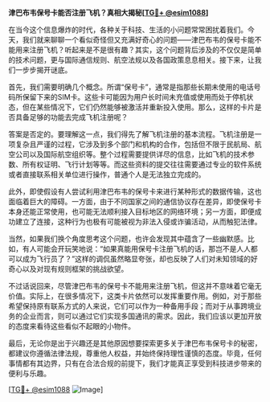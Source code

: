 **津巴布韦保号卡能否注册飞机？真相大揭秘[[TG💪+ @esim1088](https://t.me/s/esim1088)]**

在当今这个信息爆炸的时代，各种关于科技、生活的小问题常常困扰着我们。今天，我们就来聊聊一个看似奇怪但又充满好奇心的问题——津巴布韦的保号卡能不能用来注册飞机？听起来是不是很有趣？其实，这个问题背后涉及的不仅仅是简单的技术问题，更与国际通信规则、航空法规以及各国政策息息相关。接下来，让我们一步步揭开谜底。

首先，我们需要明确几个概念。所谓“保号卡”，通常是指那些长期未使用的电话号码所保留下来的SIM卡。这些卡可能因为用户长时间未充值或使用而处于停机状态，但在某些情况下，它们仍然能够被激活并重新投入使用。那么，这样的卡片是否具备足够的功能去完成飞机注册呢？

答案是否定的。要理解这一点，我们得先了解飞机注册的基本流程。飞机注册是一项复杂且严谨的过程，它涉及到多个部门和机构的合作，包括但不限于民航局、航空公司以及国际航空组织等。整个过程需要提供详尽的信息，比如飞机的技术参数、所有权证明、飞行计划等等。而这些资料的提交往往需要通过专业的软件系统或者直接联系相关单位进行操作，普通个人是无法独立完成的。

此外，即使假设有人尝试利用津巴布韦的保号卡来进行某种形式的数据传输，这也面临着巨大的障碍。一方面，由于不同国家之间的通信协议存在差异，即使保号卡本身还能正常使用，也可能无法顺利接入目标地区的网络环境；另一方面，即便成功建立了连接，这种行为也极有可能被视为非法入侵或诈骗活动，从而触犯法律。

当然，如果我们换个角度思考这个问题，也许会发现其中蕴含了一些幽默感。比如，有人可能会开玩笑地说：“如果真能用保号卡注册飞机的话，那岂不是人人都可以成为飞行员了？”这样的调侃虽然略显夸张，却也反映了人们对未知领域的好奇心以及对现有规则框架的挑战欲望。

不过话说回来，尽管津巴布韦的保号卡不能用来注册飞机，但这并不意味着它毫无价值。实际上，在很多情况下，这类卡片依然可以发挥重要作用。例如，对于那些希望保持原有联系方式的人来说，它们可以作为一种备用手段；而对于从事跨境业务的企业而言，则可以通过它们实现多国通讯的需求。因此，我们应该以更加开放的态度来看待这些看似不起眼的小物件。

最后，无论你是出于兴趣还是其他原因想要探索更多关于津巴布韦保号卡的秘密，都建议你遵循法律法规，尊重他人权益，并始终保持理性谨慎的态度。毕竟，任何事情都有其边界，只有在合法合规的前提下，我们才能真正享受到科技进步带来的便利与乐趣。

[[TG💪+ @esim1088](https://t.me/s/esim1088) ![Image](https://i.postimg.cc/4NQfJmqS/Snipaste-2025-05-13-00-14-12.png)]